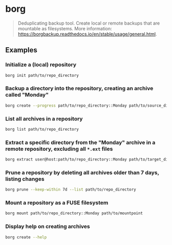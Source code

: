 # borg

> Deduplicating backup tool. Create local or remote backups that are mountable as filesystems. More information: <https://borgbackup.readthedocs.io/en/stable/usage/general.html>.

## Examples

### Initialize a (local) repository

```bash
borg init path/to/repo_directory
```

### Backup a directory into the repository, creating an archive called "Monday"

```bash
borg create --progress path/to/repo_directory::Monday path/to/source_directory
```

### List all archives in a repository

```bash
borg list path/to/repo_directory
```

### Extract a specific directory from the "Monday" archive in a remote repository, excluding all `*.ext` files

```bash
borg extract user@host:path/to/repo_directory::Monday path/to/target_directory --exclude '*.ext'
```

### Prune a repository by deleting all archives older than 7 days, listing changes

```bash
borg prune --keep-within 7d --list path/to/repo_directory
```

### Mount a repository as a FUSE filesystem

```bash
borg mount path/to/repo_directory::Monday path/to/mountpoint
```

### Display help on creating archives

```bash
borg create --help
```
